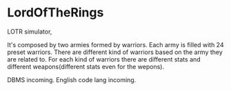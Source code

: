 # LordOfTheRings

LOTR simulator,

It's composed by two armies formed by warriors.
Each army is filled with 24 preset warriors.
There are different kind of warriors based on the army they are related to.
For each kind of warriors there are different stats and different weapons(different stats even for the wepons).



DBMS incoming.
English code lang incoming.



